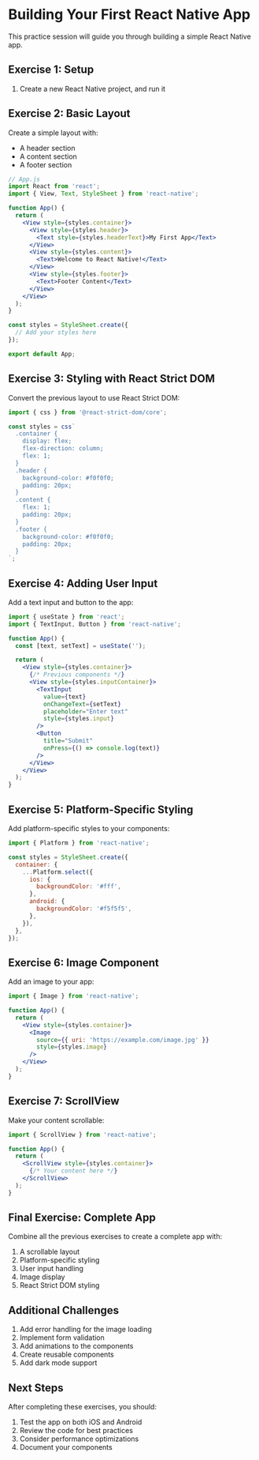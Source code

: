 # Building Your First React Native App

This practice session will guide you through building a simple React Native app.

## Exercise 1: Setup

1. Create a new React Native project, and run it

## Exercise 2: Basic Layout

Create a simple layout with:
- A header section
- A content section
- A footer section

```jsx
// App.js
import React from 'react';
import { View, Text, StyleSheet } from 'react-native';

function App() {
  return (
    <View style={styles.container}>
      <View style={styles.header}>
        <Text style={styles.headerText}>My First App</Text>
      </View>
      <View style={styles.content}>
        <Text>Welcome to React Native!</Text>
      </View>
      <View style={styles.footer}>
        <Text>Footer Content</Text>
      </View>
    </View>
  );
}

const styles = StyleSheet.create({
  // Add your styles here
});

export default App;
```

## Exercise 3: Styling with React Strict DOM

Convert the previous layout to use React Strict DOM:

```jsx
import { css } from '@react-strict-dom/core';

const styles = css`
  .container {
    display: flex;
    flex-direction: column;
    flex: 1;
  }
  .header {
    background-color: #f0f0f0;
    padding: 20px;
  }
  .content {
    flex: 1;
    padding: 20px;
  }
  .footer {
    background-color: #f0f0f0;
    padding: 20px;
  }
`;
```

## Exercise 4: Adding User Input

Add a text input and button to the app:

```jsx
import { useState } from 'react';
import { TextInput, Button } from 'react-native';

function App() {
  const [text, setText] = useState('');

  return (
    <View style={styles.container}>
      {/* Previous components */}
      <View style={styles.inputContainer}>
        <TextInput
          value={text}
          onChangeText={setText}
          placeholder="Enter text"
          style={styles.input}
        />
        <Button
          title="Submit"
          onPress={() => console.log(text)}
        />
      </View>
    </View>
  );
}
```

## Exercise 5: Platform-Specific Styling

Add platform-specific styles to your components:

```jsx
import { Platform } from 'react-native';

const styles = StyleSheet.create({
  container: {
    ...Platform.select({
      ios: {
        backgroundColor: '#fff',
      },
      android: {
        backgroundColor: '#f5f5f5',
      },
    }),
  },
});
```

## Exercise 6: Image Component

Add an image to your app:

```jsx
import { Image } from 'react-native';

function App() {
  return (
    <View style={styles.container}>
      <Image
        source={{ uri: 'https://example.com/image.jpg' }}
        style={styles.image}
      />
    </View>
  );
}
```

## Exercise 7: ScrollView

Make your content scrollable:

```jsx
import { ScrollView } from 'react-native';

function App() {
  return (
    <ScrollView style={styles.container}>
      {/* Your content here */}
    </ScrollView>
  );
}
```

## Final Exercise: Complete App

Combine all the previous exercises to create a complete app with:
1. A scrollable layout
2. Platform-specific styling
3. User input handling
4. Image display
5. React Strict DOM styling

## Additional Challenges

1. Add error handling for the image loading
2. Implement form validation
3. Add animations to the components
4. Create reusable components
5. Add dark mode support

## Next Steps

After completing these exercises, you should:
1. Test the app on both iOS and Android
2. Review the code for best practices
3. Consider performance optimizations
4. Document your components 